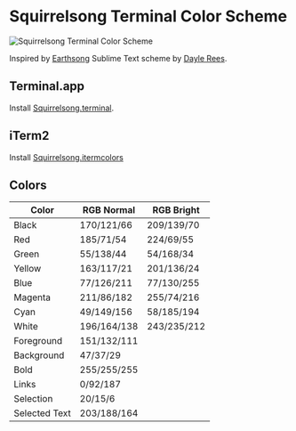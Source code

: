 # Squirrelsong Terminal Color Scheme

![Squirrelsong Terminal Color Scheme](http://wow.sapegin.me/1r1B0f1M1q2W/squirrelsong.png)

Inspired by [Earthsong](https://github.com/daylerees/colour-schemes/blob/master/README.md#earthsong) Sublime Text scheme by [Dayle Rees](https://github.com/daylerees).

## Terminal.app

Install [Squirrelsong.terminal](https://raw.githubusercontent.com/sapegin/squirrelsong/master/Squirrelsong.terminal).

## iTerm2

Install [Squirrelsong.itermcolors](https://raw.githubusercontent.com/sapegin/squirrelsong/master/Squirrelsong.itermcolors)

## Colors

| Color   | RGB Normal  | RGB Bright  |
| ------- | ----------- | ----------- |
| Black   | 170/121/66  | 209/139/70  | 
| Red     | 185/71/54   | 224/69/55   |
| Green   | 55/138/44   | 54/168/34   |
| Yellow  | 163/117/21  | 201/136/24  |
| Blue    | 77/126/211  | 77/130/255  |
| Magenta | 211/86/182  | 255/74/216  |
| Cyan    | 49/149/156  | 58/185/194  |
| White   | 196/164/138 | 243/235/212 |
| Foreground | 151/132/111 | |
| Background | 47/37/29 | |
| Bold    | 255/255/255 | |
| Links   | 0/92/187 | |
| Selection | 20/15/6 | |
| Selected Text | 203/188/164 | |

